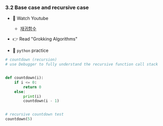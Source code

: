 ### 3.2 Base case and recursive case


- 🍒 Watch Youtube
    - [재귀함수](https://www.youtube.com/watch?v=UCvAn5-Z8ig)

- 👉 Read "Grokking Algorithms"


- 🐍 `python` practice

```python
# countdown (recursion)
# use Debugger to fully understand the recursive function call stack


def countdown(i):
    if i <= 0:
        return 0
    else:
        print(i)
        countdown(i - 1)


# recursive countdown test 
countdown(5)
```